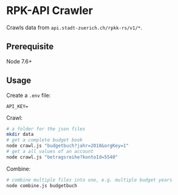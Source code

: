 # RPK-API Crawler

Crawls data from `api.stadt-zuerich.ch/rpkk-rs/v1/*`.

## Prerequisite

Node 7.6+

## Usage

Create a `.env` file:

```
API_KEY=
```

Crawl:

```bash
# a folder for the json files
mkdir data
# get a complete budget book
node crawl.js "budgetbuch?jahr=2018&orgKey=1"
# get a all values of an account
node crawl.js "betragsreihe?kontoId=5540"
```

Combine:

```bash
# combine multiple files into one, e.g. multiple budget years
node combine.js budgetbuch
```
